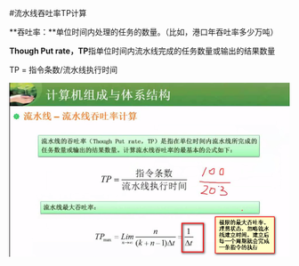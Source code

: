 #流水线吞吐率TP计算

**吞吐率：**单位时间内处理的任务的数量。（比如，港口年吞吐率多少万吨）

**Though Put rate，TP**指单位时间内流水线完成的任务数量或输出的结果数量

TP = 指令条数/流水线执行时间

![](/imgs/1.2.9-1流水线吞吐率.png)
